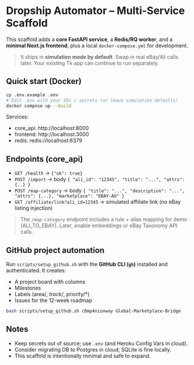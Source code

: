 # Dropship Automator – Multi-Service Scaffold

This scaffold adds a **core FastAPI service**, a **Redis/RQ worker**, and a **minimal Next.js frontend**, plus a local `docker-compose.yml` for development.

> It ships in **simulation mode by default**. Swap in real eBay/Ali calls later. Your existing Tk app can continue to run separately.

## Quick start (Docker)

```bash
cp .env.example .env
# Edit .env with your IDs / secrets (or leave simulation defaults)
docker compose up --build
```

Services:
- core_api: http://localhost:8000
- frontend: http://localhost:3000
- redis: redis://localhost:6379

## Endpoints (core_api)
- `GET /health` → `{"ok": true}`
- `POST /import` → body `{ "ali_id": "12345", "title": "...", "attrs": {..} }`
- `POST /map-category` → body `{ "title": "...", "description": "...", "attrs": {...}, "marketplace": "EBAY-AU" }`
- `GET /affiliate/link?ali_id=12345` → simulated affiliate link (no eBay listing injection)

> The `/map-category` endpoint includes a rule + alias mapping for demo (ALI_TO_EBAY). Later, enable embeddings or eBay Taxonomy API calls.

## GitHub project automation

Run `scripts/setup_github.sh` with the **GitHub CLI (`gh`)** installed and authenticated. It creates:
- A project board with columns
- Milestones
- Labels (area/*, track/*, priority/*)
- Issues for the 12-week roadmap

```bash
bash scripts/setup_github.sh c0mp4nionway Global-Marketplace-Bridge
```

## Notes
- Keep secrets out of source; use `.env` (and Heroku Config Vars in cloud).
- Consider migrating DB to Postgres in cloud; SQLite is fine locally.
- This scaffold is intentionally minimal and safe to expand.
